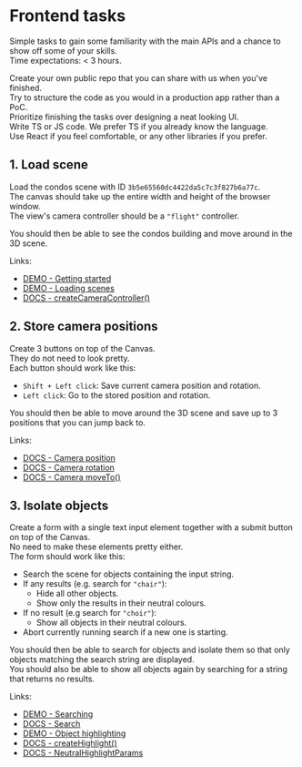 # Frontend tasks

Simple tasks to gain some familiarity with the main APIs and a chance to show off some of your skills.  
Time expectations: < 3 hours.

Create your own public repo that you can share with us when you've finished.  
Try to structure the code as you would in a production app rather than a PoC.  
Prioritize finishing the tasks over designing a neat looking UI.  
Write TS or JS code. We prefer TS if you already know the language.  
Use React if you feel comfortable, or any other libraries if you prefer. 

## 1. Load scene

Load the condos scene with ID `3b5e65560dc4422da5c7c3f827b6a77c`.  
The canvas should take up the entire width and height of the browser window.  
The view's camera controller should be a `"flight"` controller.

You should then be able to see the condos building and move around in the 3D scene.

Links:
- [DEMO - Getting started](https://docs.novorender.com/docs/tutorials/getting_started)
- [DEMO - Loading scenes](https://docs.novorender.com/docs/tutorials/loading_scenes)
- [DOCS - createCameraController()](https://docs.novorender.com/docs/webgl-api/interfaces/NovoRender.API#createcameracontroller)

## 2. Store camera positions

Create 3 buttons on top of the Canvas.  
They do not need to look pretty.  
Each button should work like this: 

- `Shift + Left click`: Save current camera position and rotation.
- `Left click`: Go to the stored position and rotation.

You should then be able to move around the 3D scene and save up to 3 positions that you can jump back to.

Links:
- [DOCS - Camera position](https://docs.novorender.com/docs/webgl-api/interfaces/NovoRender.Camera#position)
- [DOCS - Camera rotation](https://docs.novorender.com/docs/webgl-api/interfaces/NovoRender.Camera#rotation)
- [DOCS - Camera moveTo()](https://docs.novorender.com/docs/webgl-api/interfaces/NovoRender.CameraController#moveto)

## 3. Isolate objects  

Create a form with a single text input element together with a submit button on top of the Canvas.  
No need to make these elements pretty either.  
The form should work like this:  
- Search the scene for objects containing the input string.
- If any results (e.g. search for `"chair"`):
    - Hide all other objects.
    - Show only the results in their neutral colours. 
- If no result (e.g search for `"choir"`):
    - Show all objects in their neutral colours.
- Abort currently running search if a new one is starting.  

You should then be able to search for objects and isolate them so that only objects matching the search string are displayed.  
You should also be able to show all objects again by searching for a string that returns no results.  

Links:
- [DEMO - Searching](https://docs.novorender.com/docs/tutorials/searching)
- [DOCS - Search](https://docs.novorender.com/docs/webgl-api/interfaces/NovoRender.Scene#search)
- [DEMO - Object highlighting](https://docs.novorender.com/docs/tutorials/object_selection#object-highlighting)
- [DOCS - createHighlight()](https://docs.novorender.com/docs/webgl-api/interfaces/NovoRender.API#createhighlight)
- [DOCS - NeutralHighlightParams](https://docs.novorender.com/docs/webgl-api/interfaces/NovoRender.NeutralHighlightParams)
